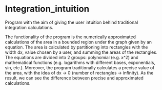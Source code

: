 # Integration_intuition
Program with the aim of giving the user intuition behind traditional integration calculations.  

The functionality of the program is the numerically approximated calculations of the area in a bounded region under the graph given by an equation. The area is calculated by partitioning into rectangles with the width dx, value chosen by a user, and summing the areas of the rectangles. 
The equations are divided into 2 groups: polynomial (e.g. x^2) and mathematical functions (e.g. logarithms with different bases, exponentials, sin, etc.). 
Moreover, the program traditionally calculates a precise value of the area, with the idea of dx -> 0 (number of rectangles -> infinity). 
As the result, we can see the difference between precise and approximated calculations.
